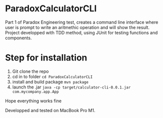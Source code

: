 # ParadoxCalculatorCLI
Part 1 of Paradox Engineering test, creates a command line interface where user is prompt to write an aritmethic operation and will show the result.
Project developped with TDD method, using JUnit for testing functions and components.

# Step for installation
1. Git clone the repo 
2. cd in to folder ``cd ParadoxCalculatorCLI``
3. install and build package ``mvn package``
4. launch the .jar ``java -cp target/calculator-cli-0.0.1.jar com.mycompany.app.App``

Hope everything works fine

Developped and tested on MacBook Pro M1.
